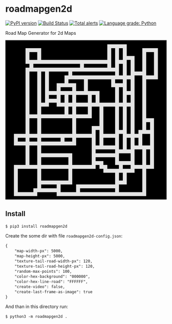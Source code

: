 # roadmapgen2d

[![PyPI version](https://badge.fury.io/py/roadmapgen2d.svg)](https://badge.fury.io/py/roadmapgen2d) [![Build Status](https://api.travis-ci.com/sea-kg/roadmapgen2d.svg?branch=dev)](https://travis-ci.com/sea-kg/roadmapgen2d) [![Total alerts](https://img.shields.io/lgtm/alerts/g/sea-kg/roadmapgen2d.svg?logo=lgtm&logoWidth=18)](https://lgtm.com/projects/g/sea-kg/roadmapgen2d/alerts/) [![Language grade: Python](https://img.shields.io/lgtm/grade/python/g/sea-kg/roadmapgen2d.svg?logo=lgtm&logoWidth=18)](https://lgtm.com/projects/g/sea-kg/roadmapgen2d/context:python) 

Road Map Generator for 2d Maps

![screen](https://raw.githubusercontent.com/sea-kg/roadmapgen2d/main/screen.png)

## Install

```
$ pip3 install roadmapgen2d
```

Create the some dir with file `roadmapgen2d-config.json`:
```
{
    "map-width-px": 5000,
    "map-height-px": 5000,
    "texture-tail-road-width-px": 120,
    "texture-tail-road-height-px": 120,
    "random-max-points": 100,
    "color-hex-background": "000000",
    "color-hex-line-road": "FFFFFF",
    "create-video": false,
    "create-last-frame-as-image": true
}
```

And than in this directory run:
```
$ python3 -m roadmapgen2d .
```
